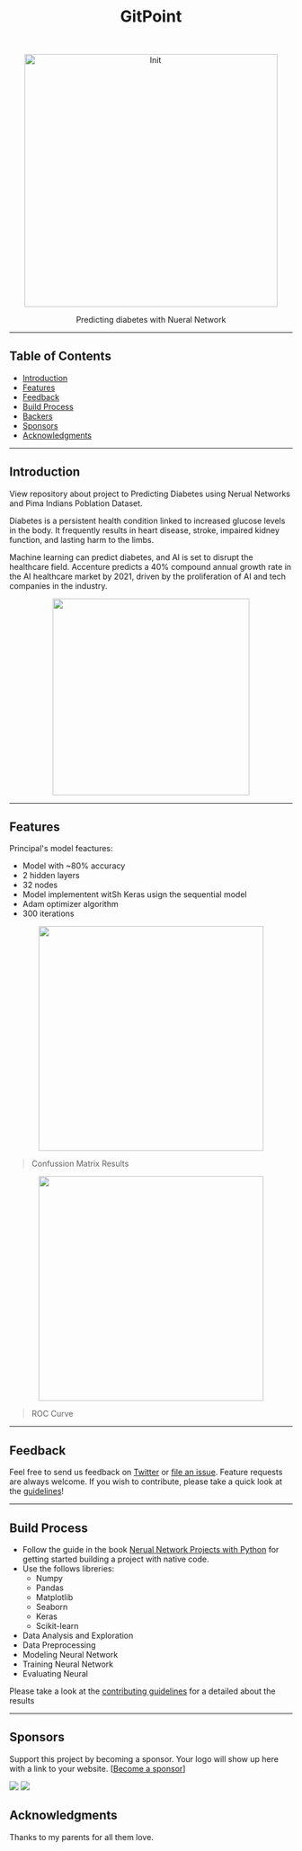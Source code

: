 <h1 align="center"> GitPoint </h1> <br>
<p align="center">
  <!--<a href="https://gitpoint.co/"> -->
    <img alt="Init" title="Presentation" src="https://i.imgur.com/sGD9l6X.png" width="450">
  </a>
</p>

<p align="center">
  Predicting diabetes with Nueral Network
</p>

<!-- 
<p align="center">
  <a href="https://itunes.apple.com/us/app/gitpoint/id1251245162?mt=8">
    <img alt="Download on the App Store" title="App Store" src="http://i.imgur.com/0n2zqHD.png" width="140">
  </a>

  <a href="https://play.google.com/store/apps/details?id=com.gitpoint">
    <img alt="Get it on Google Play" title="Google Play" src="http://i.imgur.com/mtGRPuM.png" width="140">
  </a>
</p> 
-->

<!-- START doctoc generated TOC please keep comment here to allow auto update -->
<!-- DON'T EDIT THIS SECTION, INSTEAD RE-RUN doctoc TO UPDATE -->

-----

## Table of Contents

- [Introduction](#introduction)
- [Features](#features)
- [Feedback](#feedback)
- [Build Process](#build-process)
- [Backers](#backers-)
- [Sponsors](#sponsors-)
- [Acknowledgments](#acknowledgments)

<!-- [Contributors](#contributors) -->
<!-- END doctoc generated TOC please keep comment here to allow auto update -->

-----

## Introduction

View repository about project to Predicting Diabetes using Nerual Networks and Pima Indians Poblation Dataset. 

Diabetes is a persistent health condition linked to increased glucose levels in the body. It frequently results in heart disease, stroke, impaired kidney function, and lasting harm to the limbs.

Machine learning can predict diabetes, and AI is set to disrupt the healthcare field. Accenture predicts a 40% compound annual growth rate in the AI healthcare market by 2021, driven by the proliferation of AI and tech companies in the industry.

<p align="center">
  <img src = "https://live.staticflickr.com/65535/49775715367_b0c9d4ec20_c.jpg" width=350>
</p>

-----

## Features

Principal's model feactures:

- Model with ~80% accuracy
- 2 hidden layers
- 32 nodes
- Model implementent witSh Keras usign the sequential model
- Adam optimizer algorithm 
- 300 iterations

<p align="center">
  <img src = "https://i.imgur.com/RNVkrHo.png" width=400>
</p>

> Confussion Matrix Results

<p align="center">
  <img src = "https://i.imgur.com/eOtvLo8.png" width=400>
</p>

> ROC Curve
-----

## Feedback

Feel free to send us feedback on [Twitter](https://twitter.com/dionicio_98) or [file an issue](https://github.com/dionicio-alberto/Predicting-Diabetes-with-Neural-Networks/issues/new). Feature requests are always welcome. If you wish to contribute, please take a quick look at the [guidelines](./CONTRIBUTING.md)!

<!-- If there's anything you'd like to chat about, please feel free to join our [Gitter chat](https://gitter.im/git-point)! -->

-----

<!-- ## Contributors

This project follows the [all-contributors](https://github.com/kentcdodds/all-contributors) specification and is brought to you by these [awesome contributors](./CONTRIBUTORS.md).

----- -->


## Build Process

- Follow the guide in the book [Nerual Network Projects with Python](https://www.amazon.com/Neural-Network-Projects-Python-ultimate/dp/1789138906) for getting started building a project with native code.
- Use the follows libreries:
  - Numpy
  - Pandas
  - Matplotlib
  - Seaborn
  - Keras
  - Scikit-learn
- Data Analysis and Exploration
- Data Preprocessing
- Modeling Neural Network
- Training Neural Network
- Evaluating Neural

Please take a look at the [contributing guidelines](./CONTRIBUTING.md) for a detailed about the results

-----

<!--  ## Backers [![Backers on Open Collective](https://opencollective.com/git-point/backers/badge.svg)](#backers)

Thank you to all our backers! 🙏 [[Become a backer](https://opencollective.com/git-point#backer)]

<a href="https://opencollective.com/git-point#backers" target="_blank"><img src="https://opencollective.com/git-point/backers.svg?width=890"></a> -->


## Sponsors <!-- [![Sponsors on Open Collective](https://opencollective.com/git-point/sponsors/badge.svg)](#sponsors) -->

Support this project by becoming a sponsor. Your logo will show up here with a link to your website. [[Become a sponsor](https://opencollective.com/git-point#sponsor)]

<a href="https://www.linkedin.com/in/dionicio-perez-landero-446605170/" target="_blank"><img src="https://opencollective.com/git-point/sponsor/0/avatar.svg"></a>
<a href="https://www.linkedin.com/in/dionicio-perez-landero-446605170/" target="_blank"><img src="https://opencollective.com/git-point/sponsor/1/avatar.svg"></a>

## Acknowledgments

Thanks to my parents for all them love.
